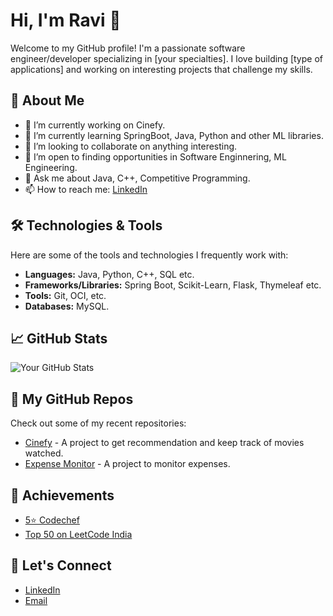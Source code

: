# Hi, I'm Ravi 👋

Welcome to my GitHub profile! I'm a passionate software engineer/developer specializing in [your specialties]. I love building [type of applications] and working on interesting projects that challenge my skills.

## 🚀 About Me

- 🔭 I’m currently working on Cinefy.
- 🌱 I’m currently learning SpringBoot, Java, Python and other ML libraries.
- 👯 I’m looking to collaborate on anything interesting.
- 🤔 I’m open to finding opportunities in Software Enginnering, ML Engineering.
- 💬 Ask me about Java, C++, Competitive Programming.
- 📫 How to reach me: [LinkedIn](https://www.linkedin.com/in/ravi-singh-2024r/)

## 🛠️ Technologies & Tools

Here are some of the tools and technologies I frequently work with:

- **Languages:** Java, Python, C++, SQL etc.
- **Frameworks/Libraries:** Spring Boot, Scikit-Learn, Flask, Thymeleaf etc.
- **Tools:** Git, OCI, etc.
- **Databases:** MySQL.

## 📈 GitHub Stats

![Your GitHub Stats](https://github-readme-stats.vercel.app/api?username=yourusername&show_icons=true&hide_title=true&hide=prs&count_private=true&theme=radical)

## 🎯 My GitHub Repos

Check out some of my recent repositories:

- [Cinefy](https://github.com/ar-ravi/Cinefy) - A project to get recommendation and keep track of movies watched.
- [Expense Monitor](https://github.com/ar-ravi/expensemonitor) - A project to monitor expenses.

## 🥇 Achievements

- [5⭐ Codechef](https://www.codechef.com/users/s500)
- [Top 50 on LeetCode India](https://leetcode.com/u/xyzabcdef/)
## 💬 Let's Connect

- [LinkedIn](https://www.linkedin.com/in/ravi-singh-2024r/)
- [Email](mailto:iamravi2024@gmail.com)
